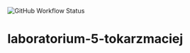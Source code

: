 ![GitHub Workflow Status](https://img.shields.io/github/workflow/status/TestowanieAutomatyczneUG/laboratorium-5-tokarzmaciej/pylint?style=plastic)
# laboratorium-5-tokarzmaciej
